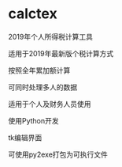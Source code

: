 # calctex

2019年个人所得税计算工具

适用于2019年最新版个税计算方式

按照全年累加额计算

可同时处理多人的数据

适用于个人及财务人员使用

使用Python开发

tk编辑界面

可使用py2exe打包为可执行文件

